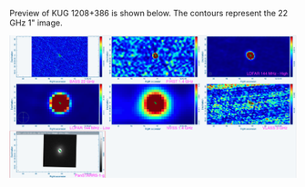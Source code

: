 Preview of KUG 1208+386 is shown below. The contours represent the 22 GHz 1" image. 

![KUG1208+386.png](KUG1208+386.png "KUG1208+386")

